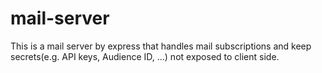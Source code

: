 # mail-server
This is a mail server by express that handles mail subscriptions and keep secrets(e.g. API keys, Audience ID, ...) not exposed to client side.

